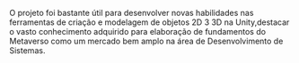 O projeto foi bastante útil para desenvolver novas habilidades nas ferramentas de criação e modelagem de objetos 2D 3 3D na Unity,destacar o vasto conhecimento adquirido para elaboração de fundamentos do Metaverso como um mercado bem amplo na área de Desenvolvimento de Sistemas.
